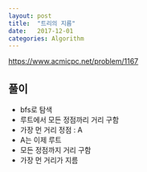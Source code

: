 ```yaml
---
layout: post
title:  "트리의 지름"
date:   2017-12-01
categories: Algorithm
---
```


<https://www.acmicpc.net/problem/1167>

## 풀이

- bfs로 탐색
- 루트에서 모든 정점까리 거리 구함 
- 가장 먼 거리 정점 : A
- A는 이제 루트
- 모든 정점까지 거리 구함 
- 가장 먼 거리가 지름
